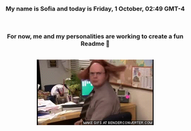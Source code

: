


<div align="center">
<h3 >My name is Sofia and today is Friday, 1 October, 02:49 GMT-4</h3><br>
<h3 >For now, me and my personalities are working to create a fun Readme 👋
</h3><br>
<img src='img/dwight.gif' alt='working...'/>
</div>
